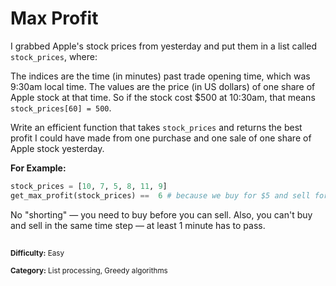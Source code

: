 # Max Profit

I grabbed Apple's stock prices from yesterday and put them in a list called `stock_prices`, where:

The indices are the time (in minutes) past trade opening time, which was 9:30am local time.
The values are the price (in US dollars) of one share of Apple stock at that time.
So if the stock cost $500 at 10:30am, that means `stock_prices[60] = 500`.

Write an efficient function that takes `stock_prices` and returns the best profit I could have made from one purchase and one sale of one share of Apple stock yesterday.

**For Example:**
```python
stock_prices = [10, 7, 5, 8, 11, 9]
get_max_profit(stock_prices) ==  6 # because we buy for $5 and sell for $11
```

No "shorting" — you need to buy before you can sell. Also, you can't buy and sell in the same time step — at least 1 minute has to pass.

## 
<sup>**Difficulty:** Easy</sup>

<sup>**Category:** List processing, Greedy algorithms</sup>
